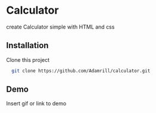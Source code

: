 
# Calculator

create Calculator simple with HTML and css



## Installation

Clone this project

```bash
  git clone https://github.com/Adamrill/calculator.git
```
    
## Demo

Insert gif or link to demo

